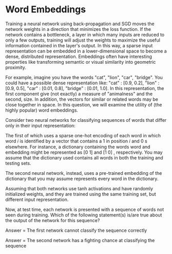 # Word Embeddings


Training a neural network using back-propagation and SGD moves the network weights in a direction that minimizes the loss function. If the network contains a bottleneck, a layer in which many inputs are reduced to only a few outputs, training will adjust the weights to maximize the useful information contained in the layer's output. In this way, a sparse input representation can be embedded in a lower-dimensional space to become a dense, distributed representation. Embeddings often have interesting properties like transforming semantic or visual similarity into geometric proximity.

For example, imagine you have the words "cat", "lion", "car", "bridge". You could have a possible dense representation like: "cat" : [0.9, 0.2], "lion" : [0.9, 0.5], "car" : [0.01, 0.8], "bridge" : [0.01, 1.0]. In this representation, the first component give (not exactly) a measure of "animalness" and the second, size. In addition, the vectors for similar or related words may be close together in space. In this question, we will examine the utility of (the highly popular) word embeddings.

Consider two neural networks for classifying sequences of words that differ only in their input representation:

The first of which uses a sparse one-hot encoding of each word in which word  𝑖  is identified by a vector that contains a  1  in position  𝑖  and  0 s elsewhere. For instance, a dictionary containing the words word and embedding might be represented as  [0 1]  and  [1 0] , respectively. You may assume that the dictionary used contains all words in both the training and testing sets.

The second neural network, instead, uses a pre-trained embedding of the dictionary that you may assume represents every word in the dictionary.

Assuming that both networks use  tanh  activations and have randomly initialized weights, and they are trained using the same training set, but different input representation.

Now, at test time, each network is presented with a sequence of words not seen during training. Which of the following statement(s) is/are true about the output of the network for this sequence?




Answer = The first network cannot classify the sequence correctly

Answer = The second network has a fighting chance at classifying the sequence
